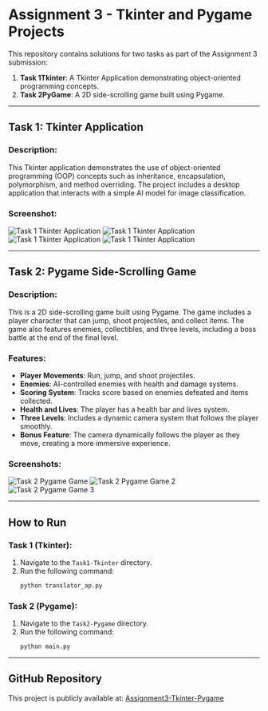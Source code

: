 
# Assignment 3 - Tkinter and Pygame Projects

This repository contains solutions for two tasks as part of the Assignment 3 submission:

1. **Task 1Tkinter**: A Tkinter Application demonstrating object-oriented programming concepts.
2. **Task 2PyGame**: A 2D side-scrolling game built using Pygame.

---

## Task 1: Tkinter Application

### Description:

This Tkinter application demonstrates the use of object-oriented programming (OOP) concepts such as inheritance, encapsulation, polymorphism, and method overriding. The project includes a desktop application that interacts with a simple AI model for image classification.

### Screenshot:

![Task 1 Tkinter Application](Screenshots/tkinter1.png)
![Task 1 Tkinter Application](Screenshots/tkinter2.png)
![Task 1 Tkinter Application](Screenshots/tkinter3.png)
![Task 1 Tkinter Application](Screenshots/tkinter4.png)

---

## Task 2: Pygame Side-Scrolling Game

### Description:

This is a 2D side-scrolling game built using Pygame. The game includes a player character that can jump, shoot projectiles, and collect items. The game also features enemies, collectibles, and three levels, including a boss battle at the end of the final level.

### Features:

- **Player Movements**: Run, jump, and shoot projectiles.
- **Enemies**: AI-controlled enemies with health and damage systems.
- **Scoring System**: Tracks score based on enemies defeated and items collected.
- **Health and Lives**: The player has a health bar and lives system.
- **Three Levels**: Includes a dynamic camera system that follows the player smoothly.
- **Bonus Feature**: The camera dynamically follows the player as they move, creating a more immersive experience.

### Screenshots:

![Task 2 Pygame Game](Screenshots/pygame_game.png)
![Task 2 Pygame Game 2](Screenshots/pygame_game2.png)
![Task 2 Pygame Game 3](Screenshots/pygame_game3.png)

---

## How to Run

### Task 1 (Tkinter):

1. Navigate to the `Task1-Tkinter` directory.
2. Run the following command:
   ```bash
   python translator_ap.py
   ```

### Task 2 (Pygame):

1. Navigate to the `Task2-Pygame` directory.
2. Run the following command:
   ```bash
   python main.py
   ```

---

## GitHub Repository

This project is publicly available at: [Assignment3-Tkinter-Pygame](https://github.com/osmanjajja/Assignment3-Tkinter-Pygame)
